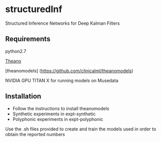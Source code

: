 # structuredInf
Structured Inference Networks for Deep Kalman Filters

## Requirements
python2.7

[Theano](https://github.com/Theano/Theano)

[theanomodels] (https://github.com/clinicalml/theanomodels)

NVIDIA GPU TITAN X for running models on Musedata

## Installation
* Follow the instructions to install theanomodels
* Synthetic experiments in expt-synthetic
* Polyphonic experiments in expt-polyphonic

Use the .sh files provided to create and train the models used in order to obtain the reported numbers
